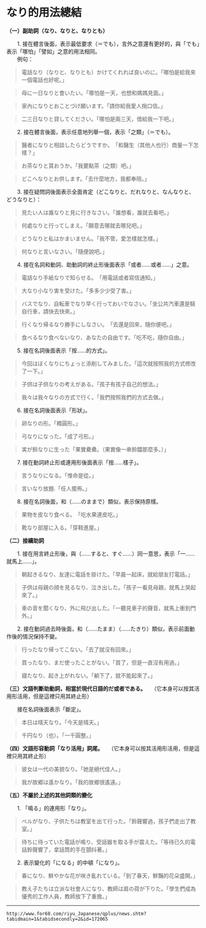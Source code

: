 # なり的用法總結


**（一）副助詞（なり、なりと、なりとも）**

　　1. 接在體言後面，表示最低要求（＝でも），言外之意還有更好的，與「でも」表示「哪怕」「譬如」之意的用法相同。  
　　例句：  
>電話なり（なりと、なりとも）かけてくれれば良いのに。「哪怕是給我來一個電話也好呢。」  

>母に一日なりと會いたい。「哪怕是一天，也想和媽媽見面。」

>家內になりとおことづけ願います。「請你給我愛人捎口信。」

>二三日なりと貸してください。「哪怕是兩三天，借給我一下吧。」

　　2. 接在體言後面，表示任意地列舉一個，表示「之類」（＝でも）。  
>醫者になりと相談したらどうですか。　「和醫生（其他人也行）商量一下怎樣？」  

>お茶なりと貰おうか。「我要點茶（之類）吧。」  

>どこへなりとお供します。「去什麼地方，我都奉陪。」

　　3. 接在疑問詞後面表示全面肯定（どこなりと、だれなりと、なんなりと、どうなりと）：  
>見たい人は誰なりと見に行きなさい。「誰想看，誰就去看吧。」  

>何處なりと行ってしまえ。「願意去哪就去哪兒吧。」  

>どうなりと私はかまいません。「我不管，愛怎樣就怎樣。」  

>何なりと言いなさい。「隨便說吧。」

　　4. 接在名詞和動詞、助動詞的終止形後面表示「或者……或者……」之意。  
>電話なり手紙なりで知らせる。　「用電話或者寫信通知。」  

>大なり小なり害を受けた。「多多少少受了害。」  

>バスでなり、自転車でなり早く行っておいでなさい。「坐公共汽車還是騎自行車，請快去快來。」  

>行くなり帰るなり勝手にしなさい。　「去還是回來，隨你便吧。」  

>食べるなり食べないなり、あなたの自由です。「吃不吃，隨你自由。」

　　5. 接在名詞後面表示「按……的方式」。  
>今回はぼくなりにちょっと添削してみました。「這次就按照我的方式修改了一下。」  

>子供は子供なりの考えがある。「孩子有孩子自己的想法。」  

>我々は我々なりの方式で行く。「我們按照我們的方式去做。」

　　6. 接在名詞後面表示「形狀」。  
>卵なりの形。「橢圓形。」  

>弓なりになった。「成了弓形。」  

>実が鈴なりに生った「果實纍纍。（果實像一串鈴鐺那麼多。）」

　　7. 接在動詞終止形或連用形後面表示「按……樣子」。  
>言うなりになる。「惟命是從。」  

>言いなり放題.「任人擺佈。」

　　8. 接在名詞後面，和（……のままで）類似，表示保持原樣。  
>果物を皮なり食べる。　「吃水果連皮吃。」  

>靴なり部屋に入る。「穿鞋進屋。」

 **（二）接續助詞**

　　1. 接在用言終止形後，與（……すると、すぐ……）同一意思，表示「一……就馬上……」。  
>朝起きるなり、友達に電話を掛けた。「早晨一起床，就給朋友打電話。」  

>子供は母親の顔を見るなり、泣き出した。「孩子一看見母親，就馬上哭起來了。」  

>車の音を聞くなり、外に飛び出した。「一聽見車子的聲音，就馬上衝到門外。」

　　2. 接在動詞過去時後面，和（……たまま）（……たきり）類似，表示前面動作後的情況保持不變。  
>行ったなり帰ってこない。「去了就沒有回來。」  

>買ったなり、まだ使ったことがない。「買了，但是一直沒有用過。」  

>寢たなり、起き上がれない。「躺下了，就不能起來了。」

 **（三）文語判斷助動詞，相當於現代日語的だ或者である。**　　（它本身可以按其活用形活用，但是這裡只用其終止形）

　　接在名詞後面表示「斷定」。  
>本日は晴天なり。「今天是晴天。」  

>千円なり（也）。「一千圓整。」

 **（四）文語形容動詞「なり活用」詞尾。**　　（它本身可以按其活用形活用，但是這裡只用其終止形）

>彼女は一代の美貌なり。「她是絕代佳人。」  

>我が故郷は遙かなり。「我的故鄉很遙遠。」

 **（五）不屬於上述的其他詞類的變化**

　　1. 「鳴る」的連用形「なり」。  
>ベルがなり、子供たちは教室を出て行った。「鈴聲響過，孩子們走出了教室。」  

>待ちに待っていた電話が鳴り、受話器を取る手が震えた。「等待已久的電話鈴聲響了，拿話筒的手在顫抖著。」

　　2. 表示變化的「になる」的中頓「になり」。  
>春になり、鮮やかな花が咲き亂れている。「到了春天，鮮豔的花朵盛開。」  

>教え子たちは立派な社會人になり、教師は肩の荷が下りた。「學生們成為優秀的工作人員，教師放下了重擔。」

---
`http://www.for68.com/riyu_Japanese/qplus/news.shtm?tabidmain=1&tabidsecondly=2&id=172065`